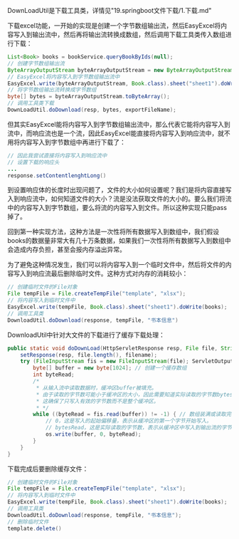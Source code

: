 DownLoadUtil是下载工具类，详情见"19.springboot文件下载/1.下载.md"

下载excel功能，一开始的实现是创建一个字节数组输出流，然后EasyExcel将内容写入到输出流中，然后再将输出流转换成数组，然后调用下载工具类传入数组进行下载：

```java
List<Book> books = bookService.queryBookByIds(null);
// 创建字节数组输出流
ByteArrayOutputStream byteArrayOutputStream = new ByteArrayOutputStream();
// EasyExcel将内容写入到字节数组输出流中
EasyExcel.write(byteArrayOutputStream, Book.class).sheet("sheet1").doWrite(books);
// 将字节数组输出流转换成字节数组
byte[] bytes = byteArrayOutputStream.toByteArray();
// 调用工具类下载
DownLoadUtil.doDownload(resp, bytes, exportFileName);
```

但其实EasyExcel能将内容写入到字节数组输出流中，那么代表它能将内容写入到流中，而响应流也是一个流，因此EasyExcel能直接将内容写入到响应流中，就不用将内容写入到字节数组中再进行下载了：

```java
// 因此我尝试直接将内容写入到响应流中
// 设置下载的响应头
...
response.setContentlenghtLong()
```

到设置响应体的长度时出现问题了，文件的大小如何设置呢？我们是将内容直接写入到响应流中，如何知道文件的大小？流是没法获取文件的大小的。要么我们将流中的内容写入到字节数组，要么将流的内容写入到文件。所以这种实现只能pass掉了。

回到第一种实现方法，这种方法是一次性将所有数据写入到数组中，我们假设books的数据量非常大有几十万条数据，如果我们一次性将所有数据写入到数组中会造成内存负担，甚至会报内存溢出异常。

为了避免这种情况发生，我们可以将内容写入到一个临时文件中，然后将文件的内容写入到响应流最后删除临时文件。这种方式对内存的消耗较小：

```java
// 创建临时文件的File对象
File tempFile = File.createTempFile("template", "xlsx");
// 将内容写入到临时文件中
EasyExcel.write(tempFile, Book.class).sheet("sheet1").doWrite(books);
// 调用工具类
DownloadUtil.doDownload(response, tempFile, "书本信息")
```

DownloadUtil中针对大文件的下载进行了缓存下载处理：

```java
public static void doDownLoad(HttpServletResponse resp, File file, String filename) throws IOException {
    setResponse(resp, file.length(), filename);
    try (FileInputStream fis = new FileInputStream(file); ServletOutputStream os = resp.getOutputStream()) {
        byte[] buffer = new byte[1024]; // 创建一个缓存数组
        int byteRead;
        /*
         * 从输入流中读取数据时，缓冲区buffer被填充。
         * 由于读取的字节数可能小于缓冲区的大小，因此需要知道实际读取的字节数bytesRead。
         * 这确保了只写入有效的字节数而不是整个缓冲区。
         * */
        while ((byteRead = fis.read(buffer)) != -1) { // 数组装满或读取完成后执行
            // 0，这是写入的起始偏移量，表示从缓冲区的第一个字节开始写入。
            // bytesRead，这是实际读取的字节数，表示从缓冲区中写入到输出流的字节数。
            os.write(buffer, 0, byteRead);
        }
    }
}
```

下载完成后要删除缓存文件：

```java
// 创建临时文件的File对象
File tempFile = File.createTempFile("template", "xlsx");
// 将内容写入到临时文件中
EasyExcel.write(tempFile, Book.class).sheet("sheet1").doWrite(books);
// 调用工具类
DownloadUtil.doDownload(response, tempFile, "书本信息");
// 删除临时文件
template.delete()
```

